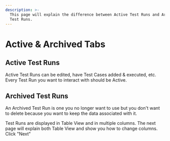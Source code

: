 ```yaml
---
description: >-
  This page will explain the difference between Active Test Runs and Archived
  Test Runs.
---
```


# Active & Archived Tabs

## Active Test Runs

Active Test Runs can be edited, have Test Cases added & executed, etc. Every Test Run you want to interact with should be Active.

## Archived Test Runs

An Archived Test Run is one you no longer want to use but you don't want to delete because you want to keep the data associated with it.&#x20;

Test Runs are displayed in Table View and in multiple columns. The next page will explain both Table View and show you how to change columns. Click "Next" &#x20;
